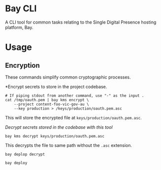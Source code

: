 # Bay CLI

A CLI tool for common tasks relating to the Single Digital Presence hosting platform, Bay.

# Usage

## Encryption

These commands simplify common cryptographic processes.

*Encrypt secrets to store in the project codebase.
```
# If piping stdout from another command, use "-" as the input .
cat /tmp/oauth.pem | bay kms encrypt \   
    --project content-foo-vic-gov-au \
    --key production > /keys/production/oauth.pem.asc
```
This will store the encrypted file at `keys/production/oauth.pem.asc`.

*Decrypt secrets stored in the codebase with this tool*
```
bay kms decrypt keys/production/oauth.pem.asc
```
This decrypts the file to same path without the `.asc` extension.

```
bay deplop decrypt
```

```
bay deploy 
```